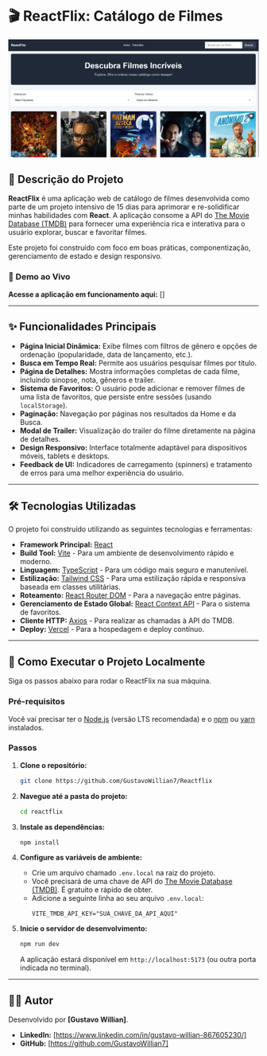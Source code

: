 # 🎬 ReactFlix: Catálogo de Filmes

![ReactFlix Screenshot](./src/assets/reactflix.jpg)

## 📝 Descrição do Projeto

**ReactFlix** é uma aplicação web de catálogo de filmes desenvolvida como parte de um projeto intensivo de 15 dias para aprimorar e re-solidificar minhas habilidades com **React**. A aplicação consome a API do [The Movie Database (TMDB)](https://www.themoviedb.org/documentation/api) para fornecer uma experiência rica e interativa para o usuário explorar, buscar e favoritar filmes.

Este projeto foi construído com foco em boas práticas, componentização, gerenciamento de estado e design responsivo.

### 🔗 Demo ao Vivo

**Acesse a aplicação em funcionamento aqui:** []

---

## ✨ Funcionalidades Principais

- **Página Inicial Dinâmica:** Exibe filmes com filtros de gênero e opções de ordenação (popularidade, data de lançamento, etc.).
- **Busca em Tempo Real:** Permite aos usuários pesquisar filmes por título.
- **Página de Detalhes:** Mostra informações completas de cada filme, incluindo sinopse, nota, gêneros e trailer.
- **Sistema de Favoritos:** O usuário pode adicionar e remover filmes de uma lista de favoritos, que persiste entre sessões (usando `localStorage`).
- **Paginação:** Navegação por páginas nos resultados da Home e da Busca.
- **Modal de Trailer:** Visualização do trailer do filme diretamente na página de detalhes.
- **Design Responsivo:** Interface totalmente adaptável para dispositivos móveis, tablets e desktops.
- **Feedback de UI:** Indicadores de carregamento (spinners) e tratamento de erros para uma melhor experiência do usuário.

---

## 🛠️ Tecnologias Utilizadas

O projeto foi construído utilizando as seguintes tecnologias e ferramentas:

- **Framework Principal:** [React](https://reactjs.org/)
- **Build Tool:** [Vite](https://vitejs.dev/) - Para um ambiente de desenvolvimento rápido e moderno.
- **Linguagem:** [TypeScript](https://www.typescriptlang.org/) - Para um código mais seguro e manutenível.
- **Estilização:** [Tailwind CSS](https://tailwindcss.com/) - Para uma estilização rápida e responsiva baseada em classes utilitárias.
- **Roteamento:** [React Router DOM](https://reactrouter.com/) - Para a navegação entre páginas.
- **Gerenciamento de Estado Global:** [React Context API](https://reactjs.org/docs/context.html) - Para o sistema de favoritos.
- **Cliente HTTP:** [Axios](https://axios-http.com/) - Para realizar as chamadas à API do TMDB.
- **Deploy:** [Vercel](https://vercel.com/) - Para a hospedagem e deploy contínuo.

---

## 🚀 Como Executar o Projeto Localmente

Siga os passos abaixo para rodar o ReactFlix na sua máquina.

### Pré-requisitos

Você vai precisar ter o [Node.js](https://nodejs.org/en/) (versão LTS recomendada) e o [npm](https://www.npmjs.com/) ou [yarn](https://yarnpkg.com/) instalados.

### Passos

1.  **Clone o repositório:**

    ```bash
    git clone https://github.com/GustavoWillian7/Reactflix
    ```

2.  **Navegue até a pasta do projeto:**

    ```bash
    cd reactflix
    ```

3.  **Instale as dependências:**

    ```bash
    npm install
    ```

4.  **Configure as variáveis de ambiente:**

    - Crie um arquivo chamado `.env.local` na raiz do projeto.
    - Você precisará de uma chave de API do [The Movie Database (TMDB)](https://www.themoviedb.org/documentation/api). É gratuito e rápido de obter.
    - Adicione a seguinte linha ao seu arquivo `.env.local`:
      ```
      VITE_TMDB_API_KEY="SUA_CHAVE_DA_API_AQUI"
      ```

5.  **Inicie o servidor de desenvolvimento:**

    ```bash
    npm run dev
    ```

    A aplicação estará disponível em `http://localhost:5173` (ou outra porta indicada no terminal).

---

## 👨‍💻 Autor

Desenvolvido por **[Gustavo Willian]**.

- **LinkedIn:** [https://www.linkedin.com/in/gustavo-willian-867605230/]
- **GitHub:** [https://github.com/GustavoWillian7]
